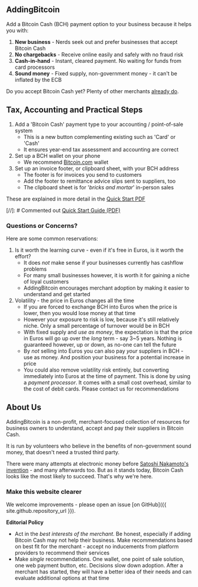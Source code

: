 ## AddingBitcoin

Add a Bitcoin Cash (BCH) payment option to your business because it helps you with:

 1. **New business** - Nerds seek out and prefer businesses that accept Bitcoin Cash
 2. **No chargebacks** - Receive online easily and safely with no fraud risk
 3. **Cash-in-hand** - Instant, cleared payment. No waiting for funds from card processors
 4. **Sound money** - Fixed supply, non-government money - it can't be inflated by the ECB

Do you accept Bitcoin Cash yet?  Plenty of other merchants <a href="https://acceptbitcoin.cash" target="_blank">already do</a>.

## Tax, Accounting and Practical Steps

1. Add a 'Bitcoin Cash' payment type to your accounting / point-of-sale system
	* This is a new button complementing existing such as 'Card' or 'Cash'
	* It ensures year-end tax assessment and accounting are correct
2. Set up a BCH wallet on your phone
	* We recommend <a href="https://wallet.bitcoin.com/" target="_blank">Bitcoin.com</a> wallet
3. Set up an invoice footer, or clipboard sheet, with your BCH address
	* The footer is for invoices you send to customers
	* Add the footer to remittance advice slips sent to suppliers, too
	* The clipboard sheet is for '*bricks and mortar*' in-person sales

These are explained in more detail in the <a href="AddingBitcoin - QuickStart guide.pdf" target="_blank">Quick Start PDF</a>

[//]: # Commented out <a href="AddingBitcoin - QuickStart guide.pdf" class="btn" target="_blank">Quick Start Guide (PDF)</a>


### Questions or Concerns?

Here are some common reservations:


1. Is it worth the learning curve - even if it's free in Euros, is it worth the effort?
	* It does *not* make sense if your businesses currently has cashflow problems
	* For many small businesses however, it is worth it for gaining a niche of loyal customers
	* AddingBitcoin encourages merchant adoption by making it easier to understand and get started
2. Volatility - the price in Euros changes all the time
    * If you are forced to exchange BCH into Euros when the price is lower, then you would lose money at that time
	* However your exposure to risk is low, because it's still relatively niche. Only a small percentage of turnover would be in BCH
	* With fixed supply and *use as money*, the expectation is that the price in Euros will go up over the *long* term - say 3~5 years. Nothing is guaranteed however, up or down, as no-one can tell the future
	* By *not* selling into Euros you can also pay *your* suppliers in BCH - use as money. And position your business for a potential increase in price
	* You could also remove volatility risk entirely, but converting immediately into Euros at the time of payment. This is done by using a *payment processor*. It comes with a small cost overhead, similar to the cost of debit cards. Please contact us for recommendations



## About Us

AddingBitcoin is a non-profit, merchant-focused collection of resources for business owners to understand, accept and pay their suppliers in Bitcoin Cash.

It is run by volunteers who believe in the benefits of non-government sound money, that doesn't need a trusted third party.

There were many attempts at electronic money before <a href="https://www.bitcoincash.org/bitcoin.pdf" target="_blank">Satoshi Nakamoto's invention</a> - and many afterwards too. But as it stands today, Bitcoin Cash looks like the most likely to succeed. That's why we're here. 


### Make this website clearer

We welcome improvements - please open an issue [on GitHub]({{ site.github.repository_url }}).

**Editorial Policy**

* Act in the *best interests of the merchant*. Be honest, especially if adding Bitcoin Cash may not help their business. Make recommendations based on best fit for the merchant - accept no inducements from platform providers to recommend their services
* Make *single* recommendations. One wallet, one point of sale solution, one web payment button, etc. Decisions slow down adoption. After a merchant has started, they will have a better idea of their needs and can evaluate additional options at that time



